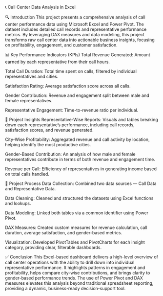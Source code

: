 📞 Call Center Data Analysis in Excel


🔍 Introduction
This project presents a comprehensive analysis of call center performance data using Microsoft Excel and Power Pivot. The dataset includes detailed call records and representative performance metrics. By leveraging DAX measures and data modeling, this project transforms raw call center data into actionable business insights, focusing on profitability, engagement, and customer satisfaction.

📊 Key Performance Indicators (KPIs)
Total Revenue Generated: Amount earned by each representative from their call hours.

Total Call Duration: Total time spent on calls, filtered by individual representatives and cities.

Satisfaction Rating: Average satisfaction score across all calls.

Gender Contribution: Revenue and engagement split between male and female representatives.

Representative Engagement: Time-to-revenue ratio per individual.

📌 Project Insights
Representative-Wise Reports: Visuals and tables breaking down each representative’s performance, including call records, satisfaction scores, and revenue generated.

City-Wise Profitability: Aggregated revenue and call activity by location, helping identify the most productive cities.

Gender-Based Contribution: An analysis of how male and female representatives contribute in terms of both revenue and engagement time.

Revenue per Call: Efficiency of representatives in generating income based on total calls handled.

🔄 Project Process
Data Collection: Combined two data sources — Call Data and Representative Data.

Data Cleaning: Cleaned and structured the datasets using Excel functions and lookups.

Data Modeling: Linked both tables via a common identifier using Power Pivot.

DAX Measures: Created custom measures for revenue calculation, call duration, average satisfaction, and gender-based metrics.

Visualization: Developed PivotTables and PivotCharts for each insight category, providing clear, filterable dashboards.

✅ Conclusion
This Excel-based dashboard delivers a high-level overview of call center operations with the ability to drill down into individual representative performance. It highlights patterns in engagement and profitability, helps compare city-wise contributions, and brings clarity to gender-based performance trends. The use of Power Pivot and DAX measures elevates this analysis beyond traditional spreadsheet reporting, providing a dynamic, business-ready decision-support tool.


